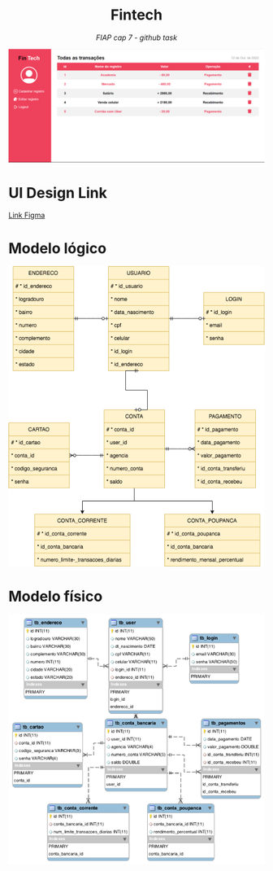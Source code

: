 <h1 align=center>Fintech</h1>
<p align=center><i>FIAP cap 7 - github task</i></p>

<p align=center><img src="./assets/img/fintech-home.png"></p>

# UI Design Link
<a href="https://www.figma.com/file/4HNvy0iubadKMi8BiwPHPz/FIAP---Cap-8?node-id=0%3A1&t=TpHn1s1D2qlqZdIl-0">Link Figma</a>

# Modelo lógico
<img src="./assets/img/modelo_logico.png">

# Modelo físico
<img src="./assets/img/modelo-fisico.png">
